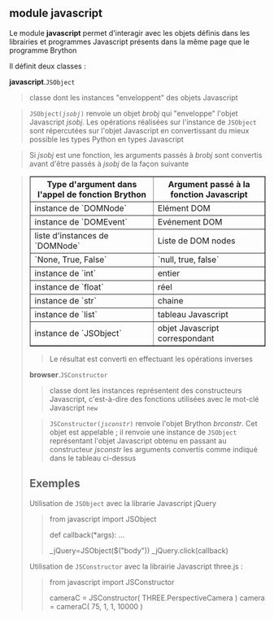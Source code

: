 module **javascript**
---------------------

Le module **javascript** permet d'interagir avec les objets définis dans les librairies et programmes Javascript présents dans la même page que le programme Brython

Il définit deux classes :

**javascript**.`JSObject`
> classe dont les instances "enveloppent" des objets Javascript

> <code>JSObject(_jsobj_)</code> renvoie un objet *brobj* qui "enveloppe" l'objet Javascript *jsobj*. Les opérations réalisées sur l'instance de `JSObject` sont répercutées sur l'objet Javascript en convertissant du mieux possible les types Python en types Javascript

> Si *jsobj* est une fonction, les arguments passés à *brobj* sont convertis avant d'être passés à *jsobj* de la façon suivante

> <table border='1'>
<tr><th>Type d'argument dans l'appel de fonction Brython</th><th>Argument passé à la fonction Javascript</th></tr>
<tr><td>instance de `DOMNode`</td><td>Elément DOM</td></tr>
<tr><td>instance de `DOMEvent`</td><td>Evénement DOM</td></tr>
<tr><td>liste d'instances de `DOMNode`</td><td>Liste de DOM nodes</td></tr>
<tr><td>`None, True, False`</td><td>`null, true, false`</td></tr>
<tr><td>instance de `int`</td><td>entier</td></tr>
<tr><td>instance de `float`</td><td>réel</td></tr>
<tr><td>instance de `str`</td><td>chaine</td></tr>
<tr><td>instance de `list`</td><td>tableau Javascript</td></tr>
<tr><td>instance de `JSObject`</td><td>objet Javascript correspondant</td></tr>
</table>

> Le résultat est converti en effectuant les opérations inverses

**browser**.`JSConstructor`
> classe dont les instances représentent des constructeurs Javascript, c'est-à-dire des fonctions utilisées avec le mot-clé Javascript `new`

> <code>JSConstructor(_jsconstr_)</code> renvoie l'objet Brython *brconstr*. Cet objet est appelable ; il renvoie une instance de `JSObject` représentant l'objet Javascript obtenu en passant au constructeur *jsconstr* les arguments convertis comme indiqué dans le tableau ci-dessus

Exemples
--------
Utilisation de `JSObject` avec la librarie Javascript jQuery

>    from javascript import JSObject
>
>    def callback(*args):
>        ...
>
>    _jQuery=JSObject($("body"))
>    _jQuery.click(callback)

Utilisation de `JSConstructor` avec la librairie Javascript three.js :

>    from javascript import JSConstructor
>    
>    cameraC = JSConstructor( THREE.PerspectiveCamera )
>    camera = cameraC( 75, 1, 1, 10000 )
